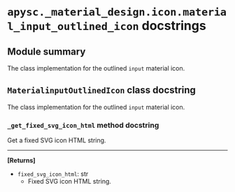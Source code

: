 # `apysc._material_design.icon.material_input_outlined_icon` docstrings

## Module summary

The class implementation for the outlined `input` material icon.

## `MaterialinputOutlinedIcon` class docstring

The class implementation for the outlined `input` material icon.

### `_get_fixed_svg_icon_html` method docstring

Get a fixed SVG icon HTML string.<hr>

**[Returns]**

- `fixed_svg_icon_html`: str
  - Fixed SVG icon HTML string.